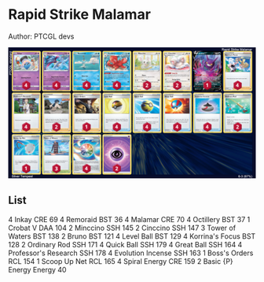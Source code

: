 # Rapid Strike Malamar

Author: PTCGL devs

![decklist](../../!Images/Standard/2SWSH-SIT/Rapid%20Strike%20Malamar.PNG)

## List
4 Inkay CRE 69
4 Remoraid BST 36
4 Malamar CRE 70
4 Octillery BST 37
1 Crobat V DAA 104
2 Minccino SSH 145
2 Cinccino SSH 147
3 Tower of Waters BST 138
2 Bruno BST 121
4 Level Ball BST 129
4 Korrina's Focus BST 128
2 Ordinary Rod SSH 171
4 Quick Ball SSH 179
4 Great Ball SSH 164
4 Professor's Research SSH 178
4 Evolution Incense SSH 163
1 Boss's Orders RCL 154
1 Scoop Up Net RCL 165
4 Spiral Energy CRE 159
2 Basic {P} Energy Energy 40
